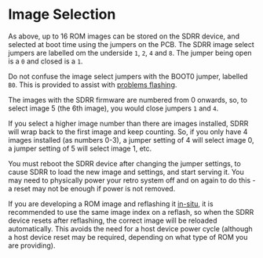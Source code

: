 # Image Selection

As above, up to 16 ROM images can be stored on the SDRR device, and selected at boot time using the jumpers on the PCB.  The SDRR image select jumpers are labelled om the underside `1`, `2`, `4` and `8`.  The jumper being open is a `0` and closed is a `1`.

Do not confuse the image select jumpers with the BOOT0 jumper, labelled `B0`.  This is provided to assist with [problems flashing](/README.md#flashing-problems).

The images with the SDRR firmware are numbered from 0 onwards, so, to select image 5 (the 6th image), you would close jumpers `1` and `4`.

If you select a higher image number than there are images installed, SDRR will wrap back to the first image and keep counting.  So, if you only have 4 images installed (as numbers 0-3), a jumper setting of 4 will select image 0, a jumper setting of 5 will select image 1, etc.

You must reboot the SDRR device after changing the jumper settings, to cause SDRR to load the new image and settings, and start serving it.  You may need to physically power your retro system off and on again to do this - a reset may not be enough if power is not removed.

If you are developing a ROM image and reflashing it [in-situ](/README#flashing-in-situ), it is recommended to use the same image index on a reflash, so when the SDRR device resets after reflashing, the correct image will be reloaded automatically.  This avoids the need for a host device power cycle (although a host device reset may be required, depending on what type of ROM you are providing).

